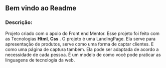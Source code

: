 ## Bem vindo ao Readme ##

### Descrição: 
 Projeto criado com o apoio do Front end Mentor. Esse projeto foi feito com as Tecnologias **Html**, **Css** .
 O projeto é uma LandingPage. Ela serve para apresentação de produtos, serve como uma forma de captar clientes. E como uma página
 de captura também. Ela pode ser adaptada de acordo a necessidade de cada pessoa. 
 É  um modelo de como você pode praticar as linguagens de tecnologia da web. 
###
